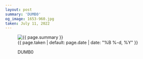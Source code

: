 ```yaml
---
layout: post
summary: 'DUMB0'
og_image: 1653-960.jpg
taken: July 11, 2022
---
```


<figure class="post" data-src="{{ site.assets_url }}/{{ page.og_image }}">
<img alt="{{ page.summary }}" sizes="(min-width: 700px) 50vw, calc(100vw - 2rem)" src="{{ site.assets_url }}/1653-480.jpg" srcset="{{ site.assets_url }}/1653-240.jpg 240w, {{ site.assets_url }}/1653-480.jpg 480w, {{ site.assets_url }}/1653-720.jpg 720w, {{ site.assets_url }}/1653-960.jpg 960w"/>
<figcaption>
<time>{{ page.taken | default: page.date | date: "%B %-d, %Y" }}</time>
<p>DUMB0</p>
</figcaption>
</figure>
